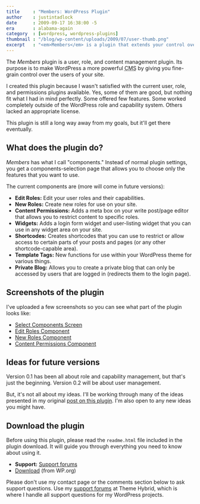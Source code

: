 ```yaml
---
title     : "Members: WordPress Plugin"
author    : justintadlock
date      : 2009-09-17 16:38:00 -5
era       : alabama-again
category  : [wordpress, wordpress-plugins]
thumbnail : "/blog/wp-content/uploads/2009/07/user-thumb.png"
excerpt   : "<em>Members</em> is a plugin that extends your control over your blog.  It's a user, role, and content management plugin that was created to make WordPress a more powerful CMS."
---
```


The <em>Members</em> plugin is a user, role, and content management plugin.  Its purpose is to make WordPress a more powerful <acronym title="Content Management System">CMS</acronym> by giving you fine-grain control over the users of your site.

I created this plugin because I wasn't satisfied with the current user, role, and permissions plugins available.  Yes, some of them are good, but nothing fit what I had in mind perfectly.  Some offered few features.  Some worked completely outside of the WordPress role and capability system.  Others lacked an appropriate license.

This plugin is still a long way away from my goals, but it'll get there eventually.

## What does the plugin do?

<em>Members</em> has what I call "components."  Instead of normal plugin settings, you get a components-selection page that allows you to choose only the features that you want to use.

The current components are (more will come in future versions):

<ul>
	<li><strong>Edit Roles:</strong> Edit your user roles and their capabilities.</li>
	<li><strong>New Roles:</strong>  Create new roles for use on your site.</li>
	<li><strong>Content Permissions:</strong>  Adds a meta box on your write post/page editor that allows you to restrict content to specific roles.</li>
	<li><strong>Widgets:</strong>  Adds a login form widget and user-listing widget that you can use in any widget area on your site.</li>
	<li><strong>Shortcodes:</strong>  Creates shortcodes that you can use to restrict or allow access to certain parts of your posts and pages (or any other shortcode-capable area).</li>
	<li><strong>Template Tags:</strong>  New functions for use within your WordPress theme for various things.</li>
	<li><strong>Private Blog:</strong>  Allows you to create a private blog that can only be accessed by users that are logged in (redirects them to the login page).</li>
</ul>

## Screenshots of the plugin

I've uploaded a few screenshots so you can see what part of the plugin looks like:

<ul>
	<li><a href="http://justintadlock.com/blog/wp-content/uploads/2009/09/members-components.png" title="Members select components">Select Components Screen</a></li>
	<li><a href="http://justintadlock.com/blog/wp-content/uploads/2009/09/edit-roles-component.png" title="Edit Roles component">Edit Roles Component</a></li>
	<li><a href="http://justintadlock.com/blog/wp-content/uploads/2009/09/new-roles-component.png" title="New Roles component">New Roles Component</a></li>
	<li><a href="http://justintadlock.com/blog/wp-content/uploads/2009/09/content-permissions.png" title="Content Permissions component">Content Permissions Component</a></li>
</ul>

## Ideas for future versions

Version 0.1 has been all about role and capability management, but that's just the beginning.  Version 0.2 will be about user management.

But, it's not all about my ideas.  I'll be working through many of the ideas presented in my original <a href="http://justintadlock.com/archives/2009/07/22/developing-a-user-management-plugin" title="Developing a user management plugin">post on this plugin</a>.  I'm also open to any new ideas you might have.

## Download the plugin

Before using this plugin, please read the <code>readme.html</code> file included in the plugin download.  It will guide you through everything you need to know about using it.

<ul>
	<li><strong>Support:</strong> <a href="http://themehybrid.com/support" title="Support forums at Theme Hybrid">Support forums</a></li>
	<li><a href="http://wordpress.org/extend/plugins/members" title="Download the Members plugin from WordPress.org">Download</a> (from WP.org)</li>
</ul>

<p class="note">Please don't use my contact page or the comments section below to ask support questions.  Use my <a href="http://themehybrid.com/support" title="Theme Hybrid support forums">support forums</a> at Theme Hybrid, which is where I handle all support questions for my WordPress projects.</p>
